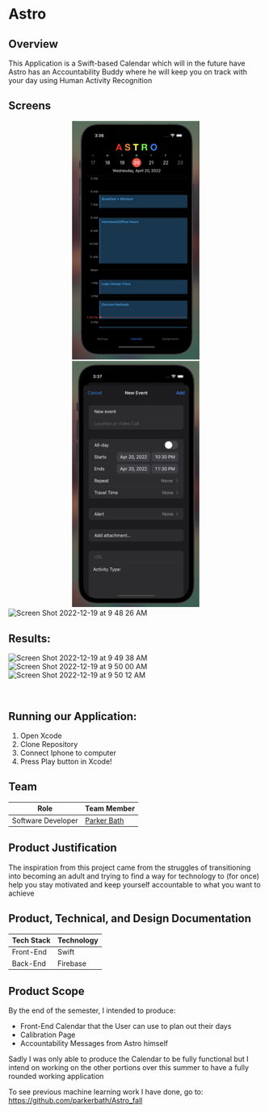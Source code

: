 # Astro

## Overview

This Application is a Swift-based Calendar which will in the future have Astro has an Accountability Buddy where he will keep you on track with your day using Human Activity Recognition

## Screens

<center><img src="assets/calendar.png" width=50%/></a></center>

<center><img src="assets/neweventform.png" width=50%/></a></center>

<img width="485" alt="Screen Shot 2022-12-19 at 9 48 26 AM" src="https://user-images.githubusercontent.com/45578338/208452478-03928ee7-d3b6-4f62-98f7-b7b40fc35e5f.png">



## Results:
<img width="250" alt="Screen Shot 2022-12-19 at 9 49 38 AM" src="https://user-images.githubusercontent.com/45578338/208452717-9c217fd3-eddf-4912-8ab9-56f5233e1b5d.png"> <img width="250" alt="Screen Shot 2022-12-19 at 9 50 00 AM" src="https://user-images.githubusercontent.com/45578338/208452785-ec835c0d-db8e-4e80-980c-f0f1e379766a.png"> <img width="250" alt="Screen Shot 2022-12-19 at 9 50 12 AM" src="https://user-images.githubusercontent.com/45578338/208452832-7b6bf913-6c30-4836-9658-41868be439d1.png">




<br>

## Running our Application:

1. Open Xcode
2. Clone Repository
3. Connect Iphone to computer
4. Press Play button in Xcode!

## Team

| Role               | Team Member                                  |
| ------------------ | -------------------------------------------- |
| Software Developer | [Parker Bath](https://github.com/parkerbath) |

## Product Justification

The inspiration from this project came from the struggles of transitioning into becoming an adult and trying to find a way for technology to (for once) help you stay motivated and keep yourself accountable to what you want to achieve

## Product, Technical, and Design Documentation

| Tech Stack | Technology |
| ---------- | ---------- |
| Front-End  | Swift      |
| Back-End   | Firebase   |

## Product Scope

By the end of the semester, I intended to produce:

- Front-End Calendar that the User can use to plan out their days
- Calibration Page
- Accountability Messages from Astro himself

Sadly I was only able to produce the Calendar to be fully functional but I intend on working on the other portions over this summer to have a fully rounded working application

To see previous machine learning work I have done, go to:
https://github.com/parkerbath/Astro_fall
